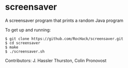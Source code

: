 # screensaver
A screensaver program that prints a random Java program

To get up and running:
```
$ git clone https://github.com/RocHack/screensaver.git
$ cd screensaver
$ make
$ ./screensaver.sh
```

Contributors: J. Hassler Thurston, Colin Pronovost
